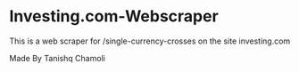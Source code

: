 # Investing.com-Webscraper
This is a web scraper for /single-currency-crosses on the site investing.com

Made By Tanishq Chamoli
